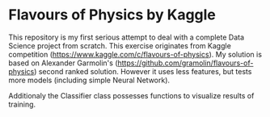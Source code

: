 # Flavours of Physics by Kaggle

This repository is my first serious attempt to deal with a complete Data Science project from scratch. This exercise originates from Kaggle competition (https://www.kaggle.com/c/flavours-of-physics). My solution is based on Alexander Garmolin's (https://github.com/gramolin/flavours-of-physics) second ranked solution. However it uses less features, but tests more models (including simple Neural Network). 

Additionaly the Classifier class possesses functions to visualize results of training. 
